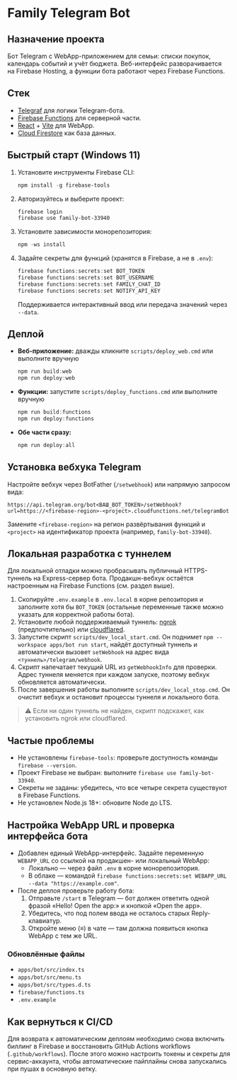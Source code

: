 # Family Telegram Bot

## Назначение проекта
Бот Telegram с WebApp-приложением для семьи: списки покупок, календарь событий и учёт бюджета. Веб-интерфейс разворачивается на Firebase Hosting, а функции бота работают через Firebase Functions.

## Стек
- [Telegraf](https://telegraf.js.org/) для логики Telegram-бота.
- [Firebase Functions](https://firebase.google.com/docs/functions) для серверной части.
- [React](https://react.dev/) + [Vite](https://vitejs.dev/) для WebApp.
- [Cloud Firestore](https://firebase.google.com/docs/firestore) как база данных.

## Быстрый старт (Windows 11)
1. Установите инструменты Firebase CLI:
   ```powershell
   npm install -g firebase-tools
   ```
2. Авторизуйтесь и выберите проект:
   ```powershell
   firebase login
   firebase use family-bot-33940
   ```
3. Установите зависимости монорепозитория:
   ```powershell
   npm -ws install
   ```
4. Задайте секреты для функций (хранятся в Firebase, а не в `.env`):
   ```powershell
   firebase functions:secrets:set BOT_TOKEN
   firebase functions:secrets:set BOT_USERNAME
   firebase functions:secrets:set FAMILY_CHAT_ID
   firebase functions:secrets:set NOTIFY_API_KEY
   ```
   Поддерживается интерактивный ввод или передача значений через `--data`.

## Деплой
- **Веб-приложение:** дважды кликните `scripts/deploy_web.cmd` или выполните вручную
  ```powershell
  npm run build:web
  npm run deploy:web
  ```
- **Функции:** запустите `scripts/deploy_functions.cmd` или выполните вручную
  ```powershell
  npm run build:functions
  npm run deploy:functions
  ```
- **Обе части сразу:**
  ```powershell
  npm run deploy:all
  ```

## Установка вебхука Telegram
Настройте вебхук через BotFather (`/setwebhook`) или напрямую запросом вида:
```
https://api.telegram.org/bot<ВАШ_BOT_TOKEN>/setWebhook?url=https://<firebase-region>-<project>.cloudfunctions.net/telegramBot
```
Замените `<firebase-region>` на регион развёртывания функций и `<project>` на идентификатор проекта (например, `family-bot-33940`).

## Локальная разработка с туннелем
Для локальной отладки можно пробрасывать публичный HTTPS-туннель на Express-сервер бота. Продакшн-вебхук остаётся настроенным на Firebase Functions (см. раздел выше).

1. Скопируйте `.env.example` в `.env.local` в корне репозитория и заполните хотя бы `BOT_TOKEN` (остальные переменные также можно указать для корректной работы бота).
2. Установите любой поддерживаемый туннель: [ngrok](https://ngrok.com/download) (предпочтительно) или [cloudflared](https://developers.cloudflare.com/cloudflare-one/connections/connect-apps/install-and-setup/installation/).
3. Запустите скрипт `scripts/dev_local_start.cmd`. Он поднимет `npm --workspace apps/bot run start`, найдёт доступный туннель и автоматически вызовет `setWebhook` на адрес вида `<туннель>/telegram/webhook`.
4. Скрипт напечатает текущий URL из `getWebhookInfo` для проверки. Адрес туннеля меняется при каждом запуске, поэтому вебхук обновляется автоматически.
5. После завершения работы выполните `scripts/dev_local_stop.cmd`. Он очистит вебхук и остановит процессы туннеля и локального бота.

> ⚠️ Если ни один туннель не найден, скрипт подскажет, как установить ngrok или cloudflared.

## Частые проблемы
- Не установлены `firebase-tools`: проверьте доступность команды `firebase --version`.
- Проект Firebase не выбран: выполните `firebase use family-bot-33940`.
- Секреты не заданы: убедитесь, что все четыре секрета существуют в Firebase Functions.
- Не установлен Node.js 18+: обновите Node до LTS.

## Настройка WebApp URL и проверка интерфейса бота
- Добавлен единый WebApp-интерфейс. Задайте переменную `WEBAPP_URL` cо ссылкой на продакшен- или локальный WebApp:
  - Локально — через файл `.env` в корне монорепозитория.
  - В облаке — командой `firebase functions:secrets:set WEBAPP_URL --data "https://example.com"`.
- После деплоя проверьте работу бота:
  1. Отправьте `/start` в Telegram — бот должен ответить одной фразой «Hello! Open the app:» и кнопкой «Open the app».
  2. Убедитесь, что под полем ввода не осталось старых Reply-клавиатур.
  3. Откройте меню (≡) в чате — там должна появиться кнопка WebApp с тем же URL.

### Обновлённые файлы
- `apps/bot/src/index.ts`
- `apps/bot/src/menu.ts`
- `apps/bot/src/types.d.ts`
- `firebase/functions.ts`
- `.env.example`

## Как вернуться к CI/CD
Для возврата к автоматическим деплоям необходимо снова включить биллинг в Firebase и восстановить GitHub Actions workflows (`.github/workflows`). После этого можно настроить токены и секреты для сервис-аккаунта, чтобы автоматические пайплайны снова запускались при пушах в основную ветку.
